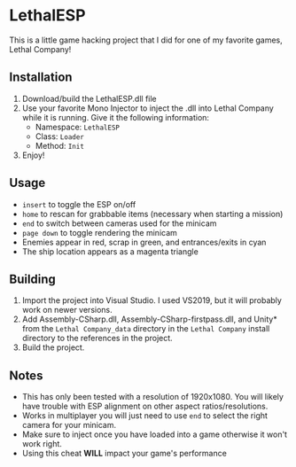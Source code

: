# LethalESP
This is a little game hacking project that I did for one of my favorite games, Lethal Company!
## Installation
1. Download/build the LethalESP.dll file
2. Use your favorite Mono Injector to inject the .dll into Lethal Company while it is running.
   Give it the following information:
   - Namespace: `LethalESP`
   - Class: `Loader`
   - Method: `Init`
5. Enjoy!
## Usage
- `insert` to toggle the ESP on/off
- `home` to rescan for grabbable items (necessary when starting a mission)
- `end` to switch between cameras used for the minicam
- `page down` to toggle rendering the minicam
- Enemies appear in red, scrap in green, and entrances/exits in cyan
- The ship location appears as a magenta triangle
## Building
1. Import the project into Visual Studio. I used VS2019, but it will probably work on newer versions.
2. Add Assembly-CSharp.dll, Assembly-CSharp-firstpass.dll, and Unity* from the `Lethal Company_data` directory in the `Lethal Company` install directory to the references in the project.
3. Build the project.
## Notes
- This has only been tested with a resolution of 1920x1080. You will likely have trouble with ESP alignment on other aspect ratios/resolutions.
- Works in multiplayer you will just need to use `end` to select the right camera for your minicam.
- Make sure to inject once you have loaded into a game otherwise it won't work right.
- Using this cheat **WILL** impact your game's performance
